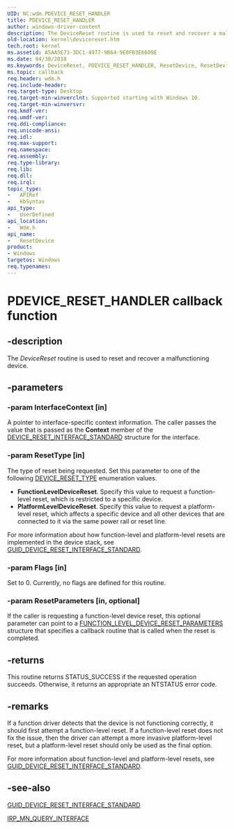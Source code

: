 ```yaml
---
UID: NC:wdm.PDEVICE_RESET_HANDLER
title: PDEVICE_RESET_HANDLER
author: windows-driver-content
description: The DeviceReset routine is used to reset and recover a malfunctioning device.
old-location: kernel\devicereset.htm
tech.root: kernel
ms.assetid: A5AA5E73-3DC1-4977-9B64-9E0FB3E6609E
ms.date: 04/30/2018
ms.keywords: DeviceReset, PDEVICE_RESET_HANDLER, ResetDevice, ResetDevice routine [Kernel-Mode Driver Architecture], kernel.devicereset, wdm/ResetDevice
ms.topic: callback
req.header: wdm.h
req.include-header: 
req.target-type: Desktop
req.target-min-winverclnt: Supported starting with Windows 10.
req.target-min-winversvr: 
req.kmdf-ver: 
req.umdf-ver: 
req.ddi-compliance: 
req.unicode-ansi: 
req.idl: 
req.max-support: 
req.namespace: 
req.assembly: 
req.type-library: 
req.lib: 
req.dll: 
req.irql: 
topic_type:
-	APIRef
-	kbSyntax
api_type:
-	UserDefined
api_location:
-	Wdm.h
api_name:
-	ResetDevice
product:
- Windows
targetos: Windows
req.typenames: 
---
```


# PDEVICE_RESET_HANDLER callback function


## -description


The <i>DeviceReset</i> routine is used to reset and recover a malfunctioning device.


## -parameters




### -param InterfaceContext [in]

A pointer to interface-specific context information. The caller passes the value that is passed as the <b>Context</b> member of the <a href="https://msdn.microsoft.com/library/windows/hardware/dn939397">DEVICE_RESET_INTERFACE_STANDARD</a> structure for the interface.


### -param ResetType [in]

The type of reset being  requested. Set this parameter to one of the following <a href="https://msdn.microsoft.com/library/windows/hardware/dn939400">DEVICE_RESET_TYPE</a> enumeration values.

<ul>
<li><b>FunctionLevelDeviceReset</b>. Specify this value to request a function-level reset, which is restricted to a specific device.</li>
<li><b>PlatformLevelDeviceReset</b>. Specify this value to request a platform-level reset, which affects a specific device and all other devices that are connected to it via the same power rail or reset line.</li>
</ul>
For more information about how function-level and platform-level resets are implemented in the device stack, see <a href="https://msdn.microsoft.com/library/windows/hardware/dn928420">GUID_DEVICE_RESET_INTERFACE_STANDARD</a>.


### -param Flags [in]

Set to 0. Currently, no flags are defined for this routine.


### -param ResetParameters [in, optional]

If the caller is requesting a  function-level device reset, this optional parameter can point to a <a href="https://msdn.microsoft.com/library/windows/hardware/dn939576">FUNCTION_LEVEL_DEVICE_RESET_PARAMETERS</a> structure that specifies a callback routine that is called when the reset is completed.


## -returns



This routine returns STATUS_SUCCESS if the requested operation succeeds. Otherwise, it returns an appropriate an NTSTATUS error code. 




## -remarks



If a function driver detects that the device is not functioning correctly, it should first attempt a function-level reset. If a function-level reset does not fix the issue, then the driver can attempt a more invasive platform-level reset, but a platform-level reset should only be used as the final option.

For more information about function-level and platform-level resets, see <a href="https://msdn.microsoft.com/library/windows/hardware/dn928420">GUID_DEVICE_RESET_INTERFACE_STANDARD</a>.




## -see-also




<a href="https://msdn.microsoft.com/library/windows/hardware/dn928420">GUID_DEVICE_RESET_INTERFACE_STANDARD</a>



<a href="https://msdn.microsoft.com/library/windows/hardware/ff551687">IRP_MN_QUERY_INTERFACE</a>
 

 

